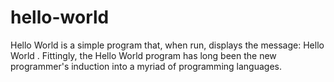 # hello-world
Hello World is a simple program that, when run, displays the message: Hello World . Fittingly, the Hello World program has long been the new programmer's induction into a myriad of programming languages. 
